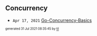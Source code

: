 ## Concurrency


* <code>Apr 17, 2021</code> [Go-Concurrency-Basics](2021-04-17T09-07-11-go-concurrency-basics.md)

<sup><sub>generated 31 Jul 2021 08:35:45 by <a href='https://github.com/senorprogrammer/til'>til</a></sub></sup>
